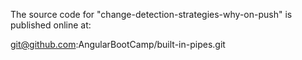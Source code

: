 The source code for "change-detection-strategies-why-on-push" is published online at:

git@github.com:AngularBootCamp/built-in-pipes.git
